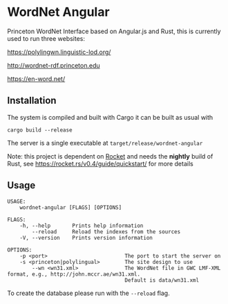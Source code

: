 # WordNet Angular

Princeton WordNet Interface based on Angular.js and Rust, this is currently used to run three websites:

https://polylingwn.linguistic-lod.org/

http://wordnet-rdf.princeton.edu

https://en-word.net/

## Installation

The system is compiled and built with Cargo it can be built as usual with

    cargo build --release

The server is a single executable at `target/release/wordnet-angular`

Note: this project is dependent on [Rocket](http://rocket.rs) and needs the **nightly** build of Rust, see https://rocket.rs/v0.4/guide/quickstart/ for more details

## Usage

    USAGE:
        wordnet-angular [FLAGS] [OPTIONS]
    
    FLAGS:
        -h, --help       Prints help information
            --reload     Reload the indexes from the sources
        -V, --version    Prints version information
    
    OPTIONS:
        -p <port>                         The port to start the server on
        -s <princeton|polylingual>        The site design to use
            --wn <wn31.xml>               The WordNet file in GWC LMF-XML format, e.g., http://john.mccr.ae/wn31.xml.
                                          Default is data/wn31.xml
                                          
To create the database please run with the `--reload` flag.
